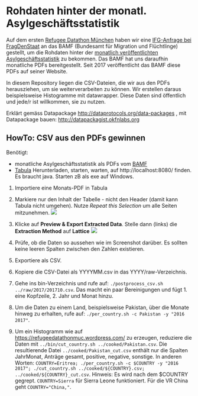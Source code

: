 # Rohdaten hinter der monatl. Asylgeschäftsstatistik

Auf dem ersten [Refugee Datathon München](https://refugee-datathon-muc.org) haben wir eine [IFG-Anfrage bei FragDenStaat](https://fragdenstaat.de/anfrage/rohdaten-hinter-monatl-asylgeschaftsstatistik/) an das BAMF (Bundesamt für Migration und Flüchtlinge) gestellt, um die Rohdaten hinter der [monatlich veröffentlichten Asylgeschäftsstatistik](http://www.bamf.de/DE/Infothek/Statistiken/Asylzahlen/Asylgesch%C3%A4ftsstatistik/asylgeschaeftsstatistik-node.html) zu bekommen.
Das BAMF hat uns daraufhin monatliche PDFs bereitgestellt. Seit 2017 veröffentlicht das BAMF diese PDFs auf seiner Website. 

In diesem Repository liegen die CSV-Dateien, die wir aus den PDFs herausziehen, um sie weiterverarbeiten zu können. Wir erstellen daraus beispielsweise Histogramme mit datawrapper. Diese Daten sind öffentlich und jede/r ist willkommen, sie zu nutzen.  

Erklärt gemäss Datapackage http://dataprotocols.org/data-packages , mit Datapackage bauen: http://datapackagist.okfnlabs.org

## HowTo: CSV aus den PDFs gewinnen

Benötigt:

* monatliche Asylgeschäftsstatistik als PDFs vom [BAMF](http://www.bamf.de/DE/Infothek/Statistiken/Asylzahlen/Asylgeschäftsstatistik/asylgeschaeftsstatistik-node.html)
* [Tabula](http://tabula.technology) Herunterladen, starten, warten, auf http://localhost:8080/ finden. Es braucht java. Starten zB als exe auf Windows. 

1. Importiere eine Monats-PDF in Tabula
2. Markiere nur den Inhalt der Tabelle - nicht den Header (damit kann Tabula nicht umgehen). Nutze _Repeat this Selection_ um alle Seiten mitzunehmen.
![](../docs/hkl-tabula-1.png)

3. Klicke auf **Preview & Export Extracted Data**. Stelle dann (links) die **Extraction Method** auf **Lattice**
![](../docs/hkl-tabula-2.png)

4. Prüfe, ob die Daten so aussehen wie im Screenshot darüber. Es sollten keine leeren Spalten zwischen den Zahlen existieren.
5. Exportiere als CSV.
6. Kopiere die CSV-Datei als YYYYMM.csv in das YYYY/raw-Verzeichnis.
7. Gehe ins bin-Verzeichnis und rufe auf: `./postprocess_csv.sh ../raw/2017/201710.csv`. Das macht ein paar Bereinigungen und fügt 1. eine Kopfzeile, 2. Jahr und Monat hinzu. 
9. Um die Daten zu einem Land, beispielsweise Pakistan, über die Monate hinweg zu erhalten, rufe auf: `./per_country.sh -c Pakistan -y "2016 2017"`.
10. Um ein Histogramm wie auf https://refugeedatathonmuc.wordpress.com/ zu erzeugen, reduziere die Daten mit `../bin/cut_country.sh ../cooked/Pakistan.csv`. Die resultierende Datei `../cooked/Pakistan_cut.csv` enthält nur die Spalten JahrMonat, Anträge gesamt, positive, negative, sonstige. 
In anderen Worten: `COUNTRY=Eritrea; ./per_country.sh -c $COUNTRY -y "2016 2017"; ./cut_country.sh ../cooked/${COUNTRY}.csv; ../cooked/${COUNTRY}_cut.csv`. Hinweis: Es wird nach dem $COUNTRY gegrept. `COUNTRY=Sierra` für Sierra Leone funktioniert. Für die VR China geht `COUNTRY="China,"`.
